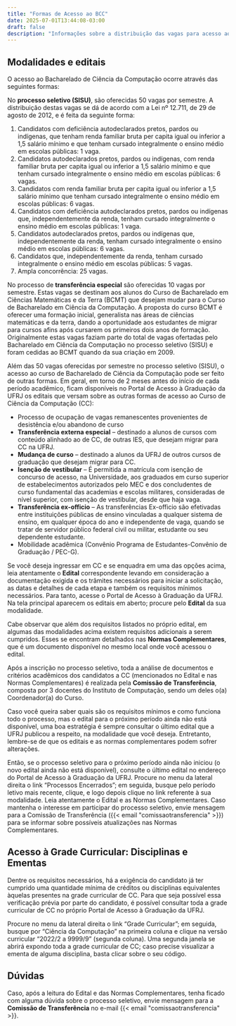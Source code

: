 ```yaml
---
title: "Formas de Acesso ao BCC"
date: 2025-07-01T13:44:08-03:00
draft: false
description: "Informações sobre a distribuição das vagas para acesso ao BCC"
---
```


## Modalidades e editais

O acesso ao Bacharelado de Ciência da Computação ocorre através das seguintes formas:

No **processo seletivo (SISU)**, são oferecidas 50 vagas por semestre. A distribuição destas vagas se dá de acordo com a Lei nº 12.711, de 29 de agosto de 2012, e é feita da seguinte forma:

1. Candidatos com deficiência autodeclarados pretos, pardos ou indígenas, que tenham renda familiar bruta per capita igual ou inferior a 1,5 salário mínimo e que tenham cursado integralmente o ensino médio em escolas públicas: 1 vaga.
2. Candidatos autodeclarados pretos, pardos ou indígenas, com renda familiar bruta per capita igual ou inferior a 1,5 salário mínimo e que tenham cursado integralmente o ensino médio em escolas públicas: 6 vagas.
3. Candidatos com renda familiar bruta per capita igual ou inferior a 1,5 salário mínimo que tenham cursado integralmente o ensino médio em escolas públicas: 6 vagas.
4. Candidatos com deficiência autodeclarados pretos, pardos ou indígenas que, independentemente da renda, tenham cursado integralmente o ensino médio em escolas públicas: 1 vaga.
5. Candidatos autodeclarados pretos, pardos ou indígenas que, independentemente da renda, tenham cursado integralmente o ensino médio em escolas públicas: 6 vagas.
6. Candidatos que, independentemente da renda, tenham cursado integralmente o ensino médio em escolas públicas: 5 vagas.
7. Ampla concorrência: 25 vagas.

No processo de **transferência especial** são oferecidas 10 vagas por semestre. Estas vagas se destinam aos alunos do Curso de Bacharelado em Ciências Matemáticas e da Terra (BCMT) que desejam mudar para o Curso de Bacharelado em Ciência da Computação. A proposta do curso BCMT é oferecer uma formação inicial, generalista nas áreas de ciências matemáticas e da terra, dando a oportunidade aos estudantes de migrar para cursos afins após cursarem os primeiros dois anos de formação. Originalmente estas vagas faziam parte do total de vagas ofertadas pelo Bacharelado em Ciência da Computação no processo seletivo (SISU) e foram cedidas ao BCMT quando da sua criação em 2009.

Além das 50 vagas oferecidas por semestre no processo seletivo (SISU), o acesso ao curso de Bacharelado de Ciência da Computação pode ser feito de outras formas. Em geral, em torno de 2 meses antes do início de cada período acadêmico, ficam disponíveis no Portal de Acesso à Graduação da UFRJ os editais que versam sobre as outras formas de acesso ao Curso de Ciência da Computação (CC):

- Processo de ocupação de vagas remanescentes provenientes de desistência e/ou abandono de curso
- **Transferência externa especial** – destinado a alunos de cursos com conteúdo alinhado ao de CC, de outras IES, que desejam migrar para CC na UFRJ.
- **Mudança de curso** – destinado a alunos da UFRJ de outros cursos de graduação que desejam migrar para CC.
- **Isenção de vestibular** – É permitida a matrícula com isenção de concurso de acesso, na Universidade, aos graduados em curso superior de estabelecimentos autorizados pelo MEC e dos concludentes de curso fundamental das academias e escolas militares, consideradas de nível superior, com isenção de vestibular, desde que haja vaga.
- **Transferência ex-officio** – As transferências Ex-officio são efetivadas entre instituições públicas de ensino vinculadas a qualquer sistema de ensino, em qualquer época do ano e independente de vaga, quando se tratar de servidor público federal civil ou militar, estudante ou seu dependente estudante.
- Mobilidade acadêmica (Convênio Programa de Estudantes-Convênio de Graduação / PEC-G).

Se você deseja ingressar em CC e se enquadra em uma das opções acima, leia atentamente o **Edital** correspondente levando em consideração a documentação exigida e os trâmites necessários para iniciar a solicitação, as datas e detalhes de cada etapa e também os requisitos mínimos necessários. Para tanto, acesse o Portal de Acesso à Graduação da UFRJ. Na tela principal aparecem os editais em aberto; procure pelo **Edital** da sua modalidade.

Cabe observar que além dos requisitos listados no próprio edital, em algumas das modalidades acima existem requisitos adicionais a serem cumpridos. Esses se encontram detalhados nas **Normas Complementares**, que é um documento disponível no mesmo local onde você acessou o edital.

Após a inscrição no processo seletivo, toda a análise de documentos e critérios acadêmicos dos candidatos a CC (mencionados no Edital e nas Normas Complementares) é realizada pela **Comissão de Transferência**, composta por 3 docentes do Instituto de Computação, sendo um deles o(a) Coordenador(a) do Curso.

Caso você queira saber quais são os requisitos mínimos e como funciona todo o processo, mas o edital para o próximo período ainda não está disponível, uma boa estratégia é sempre consultar o último edital que a UFRJ publicou a respeito, na modalidade que você deseja. Entretanto, lembre-se de que os editais e as normas complementares podem sofrer alterações.

Então, se o processo seletivo para o próximo período ainda não iniciou (o novo edital ainda não está disponível), consulte o último edital no endereço do Portal de Acesso à Graduação da UFRJ. Procure no menu da lateral direita o link “Processos Encerrados”; em seguida, busque pelo período letivo mais recente, clique, e logo depois clique no link referente à sua modalidade. Leia atentamente o Edital e as Normas Complementares. Caso mantenha o interesse em participar do processo seletivo, envie mensagem para a Comissão de Transferência ({{< email "comissaotransferencia" >}}) para se informar sobre possíveis atualizações nas Normas Complementares.

## Acesso à Grade Curricular: Disciplinas e Ementas

Dentre os requisitos necessários, há a exigência do candidato já ter cumprido uma quantidade mínima de créditos ou disciplinas equivalentes àquelas presentes na grade curricular de CC. Para que seja possível essa verificação prévia por parte do candidato, é possível consultar toda a grade curricular de CC no próprio Portal de Acesso à Graduação da UFRJ.

Procure no menu da lateral direita o link “Grade Curricular”; em seguida, busque por “Ciência da Computação” na primeira coluna e clique na versão curricular “2022/2 a 9999/9” (segunda coluna). Uma segunda janela se abrirá expondo toda a grade curricular de CC; caso precise visualizar a ementa de alguma disciplina, basta clicar sobre o seu código.

## Dúvidas

Caso, após a leitura do Edital e das Normas Complementares, tenha ficado com alguma dúvida sobre o processo seletivo, envie mensagem para a **Comissão de Transferência** no e-mail {{< email "comissaotransferencia" >}}.

